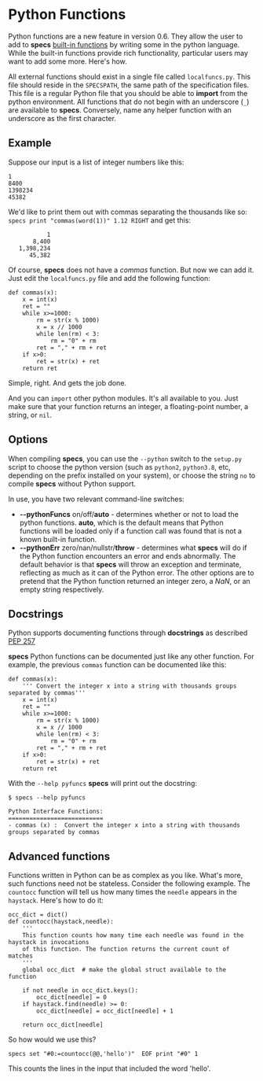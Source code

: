 # Python Functions

Python functions are a new feature in version 0.6. They allow the user to add to **specs** [built-in functions](alu_adv.md) by writing some in the python language. While the built-in functions provide rich functionality, particular users may want to add some more. Here's how.

All external functions should exist in a single file called `localfuncs.py`. This file should reside in the `SPECSPATH`, the same path of the specification files. This file is a regular Python file that you should be able to **import** from the python environment.  All functions that do not begin with an underscore (`_`) are available to **specs**. Conversely, name any helper function with an underscore as the first character.

## Example
Suppose our input is a list of integer numbers like this:
```
1
8400
1398234
45382
```
We'd like to print them out with commas separating the thousands like so:
`specs print "commas(word(1))" 1.12 RIGHT`
and get this:
```
           1
       8,400
   1,398,234
      45,382
```
Of course, **specs** does not have a *commas* function.  But now we can add it.  Just edit the `localfuncs.py` file and add the following function:
```
def commas(x):
	x = int(x)
	ret = ""
	while x>=1000:
		rm = str(x % 1000)
		x = x // 1000
		while len(rm) < 3:
			rm = "0" + rm
		ret = "," + rm + ret
	if x>0:
		ret = str(x) + ret
	return ret
```
Simple, right. And gets the job done.

And you can `import` other python modules.  It's all available to you.  Just make sure that your function returns an integer, a floating-point number, a string, or `nil`.

## Options

When compiling **specs**, you can use the `--python` switch to the `setup.py` script to choose the python version (such as `python2`, `python3.8`, etc, depending on the prefix installed on your system), or choose the string `no` to compile **specs** without Python support.

In use, you have two relevant command-line switches:
* **--pythonFuncs** on/off/**auto** - determines whether or not to load the python functions. **auto**, which is the default means that Python functions will be loaded only if a function call was found that is not a known built-in function.
* **--pythonErr** zero/nan/nullstr/**throw** - determines what **specs** will do if the Python function encounters an error and ends abnormally. The default behavior is that **specs** will throw an exception and terminate, reflecting as much as it can of the Python error. The other options are to pretend that the Python function returned an integer zero, a *NaN*, or an empty string respectively.

## Docstrings

Python supports documenting functions through **docstrings** as described [PEP 257](https://www.python.org/dev/peps/pep-0257/) 

**specs** Python functions can be documented just like any other function. For example, the previous `commas` function can be documented like this:
```
def commas(x):
	''' Convert the integer x into a string with thousands groups separated by commas'''
	x = int(x)
	ret = ""
	while x>=1000:
		rm = str(x % 1000)
		x = x // 1000
		while len(rm) < 3:
			rm = "0" + rm
		ret = "," + rm + ret
	if x>0:
		ret = str(x) + ret
	return ret
```
With the `--help pyfuncs` **specs** will print out the docstring:
```
$ specs --help pyfuncs

Python Interface Functions: 
===========================
- commas (x) :  Convert the integer x into a string with thousands groups separated by commas
```

## Advanced functions

Functions written in Python can be as complex as you like. What's more, such functions need not be stateless. Consider the following example. The `countocc` function will tell us how many times the `needle` appears in the `haystack`.  Here's how to do it:
```
occ_dict = dict()
def countocc(haystack,needle):
	'''
	This function counts how many time each needle was found in the haystack in invocations
	of this function. The function returns the current count of matches
	'''
	global occ_dict  # make the global struct available to the function
	
	if not needle in occ_dict.keys():
		occ_dict[needle] = 0
	if haystack.find(needle) >= 0:
		occ_dict[needle] = occ_dict[needle] + 1
	
	return occ_dict[needle]
```
So how would we use this?
```
specs set "#0:=countocc(@@,'hello')"  EOF print "#0" 1
```
This counts the lines in the input that included the word 'hello'.

